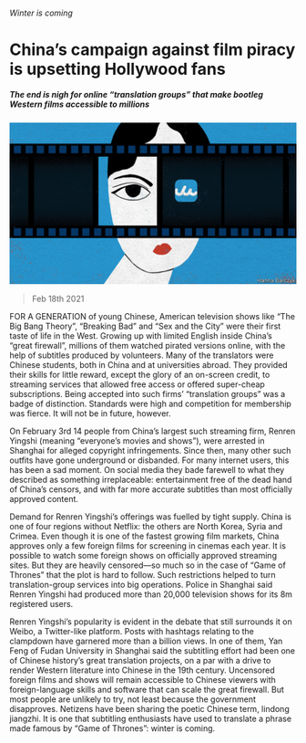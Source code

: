 ###### Winter is coming

# China’s campaign against film piracy is upsetting Hollywood fans 

##### The end is nigh for online “translation groups” that make bootleg Western films accessible to millions 

![image](images/20210220_CND001_0.jpg) 

> Feb 18th 2021 


FOR A GENERATION of young Chinese, American television shows like “The Big Bang Theory”, “Breaking Bad” and “Sex and the City” were their first taste of life in the West. Growing up with limited English inside China’s “great firewall”, millions of them watched pirated versions online, with the help of subtitles produced by volunteers. Many of the translators were Chinese students, both in China and at universities abroad. They provided their skills for little reward, except the glory of an on-screen credit, to streaming services that allowed free access or offered super-cheap subscriptions. Being accepted into such firms’ “translation groups” was a badge of distinction. Standards were high and competition for membership was fierce. It will not be in future, however.


On February 3rd 14 people from China’s largest such streaming firm, Renren Yingshi (meaning “everyone’s movies and shows”), were arrested in Shanghai for alleged copyright infringements. Since then, many other such outfits have gone underground or disbanded. For many internet users, this has been a sad moment. On social media they bade farewell to what they described as something irreplaceable: entertainment free of the dead hand of China’s censors, and with far more accurate subtitles than most officially approved content.



Demand for Renren Yingshi’s offerings was fuelled by tight supply. China is one of four regions without Netflix: the others are North Korea, Syria and Crimea. Even though it is one of the fastest growing film markets, China approves only a few foreign films for screening in cinemas each year. It is possible to watch some foreign shows on officially approved streaming sites. But they are heavily censored—so much so in the case of “Game of Thrones” that the plot is hard to follow. Such restrictions helped to turn translation-group services into big operations. Police in Shanghai said Renren Yingshi had produced more than 20,000 television shows for its 8m registered users.


Renren Yingshi’s popularity is evident in the debate that still surrounds it on Weibo, a Twitter-like platform. Posts with hashtags relating to the clampdown have garnered more than a billion views. In one of them, Yan Feng of Fudan University in Shanghai said the subtitling effort had been one of Chinese history’s great translation projects, on a par with a drive to render Western literature into Chinese in the 19th century. Uncensored foreign films and shows will remain accessible to Chinese viewers with foreign-language skills and software that can scale the great firewall. But most people are unlikely to try, not least because the government disapproves. Netizens have been sharing the poetic Chinese term, lindong jiangzhi. It is one that subtitling enthusiasts have used to translate a phrase made famous by “Game of Thrones”: winter is coming.


